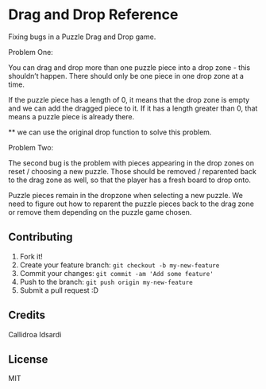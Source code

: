 # Drag and Drop Reference

Fixing bugs in a Puzzle Drag and Drop game. 

Problem One:

You can drag and drop more than one puzzle piece into a drop zone - this shouldn’t happen. There should only be one piece in one drop zone at a time.

If the puzzle piece has a length of 0, it means that the drop zone is empty and we can add the dragged piece to it. If it has a length greater than 0, that means a puzzle piece is already there. 


** we can use the original drop function to solve this problem. 


Problem Two: 

The second bug is the problem with pieces appearing in the drop zones on reset / choosing a new puzzle. Those should be removed / reparented back to the drag zone as well, so that the player has a fresh board to drop onto.

Puzzle pieces remain in the dropzone when selecting a new puzzle. We need to figure out how to reparent the puzzle pieces back to the drag zone or remove them depending on the puzzle game chosen.



## Contributing

1. Fork it!
2. Create your feature branch: `git checkout -b my-new-feature`
3. Commit your changes: `git commit -am 'Add some feature'`
4. Push to the branch: `git push origin my-new-feature`
5. Submit a pull request :D

## Credits

Callidroa Idsardi 

## License
MIT
